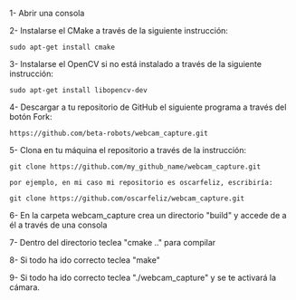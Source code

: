 1- Abrir una consola

2- Instalarse el CMake a través de la siguiente instrucción:
	
	sudo apt-get install cmake


3- Instalarse el OpenCV si no está instalado a través de la siguiente instrucción:
	
	sudo apt-get install libopencv-dev


4- Descargar a tu repositorio de GitHub el siguiente programa a través del botón Fork:
	
	https://github.com/beta-robots/webcam_capture.git


5- Clona en tu máquina el repositorio a través de la instrucción:
	
	git clone https://github.com/my_github_name/webcam_capture.git

	por ejemplo, en mi caso mi repositorio es oscarfeliz, escribiría:

	git clone https://github.com/oscarfeliz/webcam_capture.git


6- En la carpeta webcam_capture crea un directorio "build" y accede de a él a través de una consola


7- Dentro del directorio teclea "cmake .." para compilar


8- Si todo ha ido correcto teclea "make"

9- Si todo ha ido correcto teclea "./webcam_capture" y se te activará la cámara.
